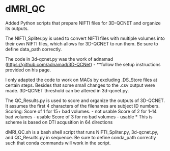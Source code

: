 # dMRI_QC
Added Python scripts that prepare NIFTI files for 3D-QCNET and organize its outputs.


The NIFTI_Spliter.py is used to convert NIFTI files with multiple volumes into their own NIFTI files, which allows for 3D-QCNET to run them. 
Be sure to define data_path correctly.


The code in 3d-qcnet.py was the work of adnamad (https://github.com/adnamad/3D-QCNet) - **follow the setup instructions provided on his page. 

I only adapted the code to work on MACs by excluding .DS_Store files at certain steps. Besides that some small changes to the .csv output were made.
3D-QCNET threshold can be altered in 3d-qcnet.py.


The QC_Results.py is used to score and organize the outputs of 3D-QCNET. 
It assumes the first 4 characters of the filenames are subject ID numbers.
Scoring: 
    Score of 1 for 15+ bad volumes. - not usable 
    Score of 2 for 1-14 bad volumes - usable
    Score of 3 for no bad volumes   - usable
     * This is scheme is based on DTI acqusition in 64 directions 
     

dMRI_QC.sh is a bash shell script that runs NIFTI_Spliter.py, 3d-qcnet.py, and QC_Results.py in sequence. 
Be sure to define conda_path correctly such that conda commands will work in the script. 

